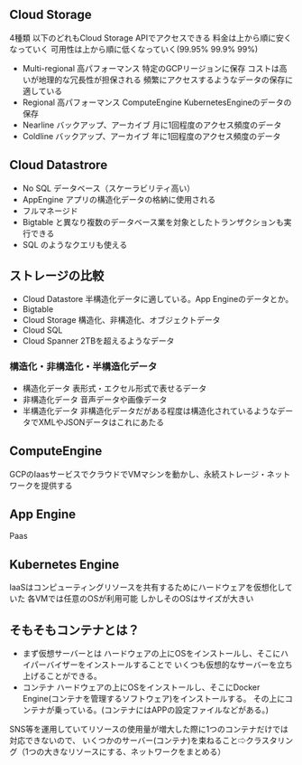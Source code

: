 ## Cloud Storage
4種類
以下のどれもCloud Storage APIでアクセスできる
料金は上から順に安くなっていく
可用性は上から順に低くなっていく(99.95% 99.9% 99%)
- Multi-regional
高パフォーマンス
特定のGCPリージョンに保存
コストは高いが地理的な冗長性が担保される
頻繁にアクセスするようなデータの保存に適している
- Regional
高パフォーマンス
ComputeEngine KubernetesEngineのデータの保存
- Nearline
バックアップ、アーカイブ
月に1回程度のアクセス頻度のデータ
- Coldline
バックアップ、アーカイブ
年に1回程度のアクセス頻度のデータ
## Cloud Datastrore

- No SQL データベース（スケーラビリティ高い）
- AppEngine アプリの構造化データの格納に使用される
- フルマネージド
- Bigtable と異なり複数のデータベース業を対象としたトランザクションも実行できる
- SQL のようなクエリも使える

## ストレージの比較

- Cloud Datastore
半構造化データに適している。App Engineのデータとか。
- Bigtable
- Cloud Storage
構造化、非構造化、オブジェクトデータ
- Cloud SQL
- Cloud Spanner
2TBを超えるようなデータ

### 構造化・非構造化・半構造化データ
- 構造化データ
表形式・エクセル形式で表せるデータ
- 非構造化データ
音声データや画像データ
- 半構造化データ
非構造化データだがある程度は構造化されているようなデータでXMLやJSONデータはこれにあたる

## ComputeEngine
GCPのIaasサービスでクラウドでVMマシンを動かし、永続ストレージ・ネットワークを提供する

## App Engine
Paas

## Kubernetes Engine
IaaSはコンピューティングリソースを共有するためにハードウェアを仮想化していた
各VMでは任意のOSが利用可能
しかしそのOSはサイズが大きい

## そもそもコンテナとは？
- まず仮想サーバーとは
ハードウェアの上にOSをインストールし、そこにハイパーバイザーをインストールすることで
いくつも仮想的なサーバーを立ち上げることができる。
- コンテナ
ハードウェアの上にOSをインストールし、そこにDocker Engine(コンテナを管理するソフトウェア)をインストールする。
その上にコンテナが乗っている。(コンテナにはAPPの設定ファイルなどがある。)

SNS等を運用していてリソースの使用量が増大した際に1つのコンテナだけでは対応できないので、
いくつかのサーバー(コンテナ)を束ねること⇨クラスタリング（1つの大きなリソースにする、ネットワークをまとめる）

